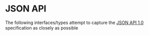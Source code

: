 # JSON API

The following interfaces/types attempt to capture the
[JSON API 1.0](https://jsonapi.org/) specification as closely as possible
